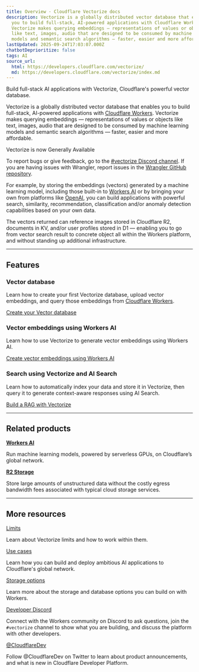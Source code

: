 ```yaml
---
title: Overview · Cloudflare Vectorize docs
description: Vectorize is a globally distributed vector database that enables
  you to build full-stack, AI-powered applications with Cloudflare Workers.
  Vectorize makes querying embeddings — representations of values or objects
  like text, images, audio that are designed to be consumed by machine learning
  models and semantic search algorithms — faster, easier and more affordable.
lastUpdated: 2025-09-24T17:03:07.000Z
chatbotDeprioritize: false
tags: AI
source_url:
  html: https://developers.cloudflare.com/vectorize/
  md: https://developers.cloudflare.com/vectorize/index.md
---
```


Build full-stack AI applications with Vectorize, Cloudflare's powerful vector database.

Vectorize is a globally distributed vector database that enables you to build full-stack, AI-powered applications with [Cloudflare Workers](https://developers.cloudflare.com/workers/). Vectorize makes querying embeddings — representations of values or objects like text, images, audio that are designed to be consumed by machine learning models and semantic search algorithms — faster, easier and more affordable.

Vectorize is now Generally Available

To report bugs or give feedback, go to the [#vectorize Discord channel](https://discord.cloudflare.com). If you are having issues with Wrangler, report issues in the [Wrangler GitHub repository](https://github.com/cloudflare/workers-sdk/issues/new/choose).

For example, by storing the embeddings (vectors) generated by a machine learning model, including those built-in to [Workers AI](https://developers.cloudflare.com/workers-ai/) or by bringing your own from platforms like [OpenAI](#), you can build applications with powerful search, similarity, recommendation, classification and/or anomaly detection capabilities based on your own data.

The vectors returned can reference images stored in Cloudflare R2, documents in KV, and/or user profiles stored in D1 — enabling you to go from vector search result to concrete object all within the Workers platform, and without standing up additional infrastructure.

***

## Features

### Vector database

Learn how to create your first Vectorize database, upload vector embeddings, and query those embeddings from [Cloudflare Workers](https://developers.cloudflare.com/workers/).

[Create your Vector database](https://developers.cloudflare.com/vectorize/get-started/intro/)

### Vector embeddings using Workers AI

Learn how to use Vectorize to generate vector embeddings using Workers AI.

[Create vector embeddings using Workers AI](https://developers.cloudflare.com/vectorize/get-started/embeddings/)

### Search using Vectorize and AI Search

Learn how to automatically index your data and store it in Vectorize, then query it to generate context-aware responses using AI Search.

[Build a RAG with Vectorize](https://developers.cloudflare.com/ai-search/)

***

## Related products

**[Workers AI](https://developers.cloudflare.com/workers-ai/)**

Run machine learning models, powered by serverless GPUs, on Cloudflare’s global network.

**[R2 Storage](https://developers.cloudflare.com/r2/)**

Store large amounts of unstructured data without the costly egress bandwidth fees associated with typical cloud storage services.

***

## More resources

[Limits](https://developers.cloudflare.com/vectorize/platform/limits/)

Learn about Vectorize limits and how to work within them.

[Use cases](https://developers.cloudflare.com/use-cases/ai/)

Learn how you can build and deploy ambitious AI applications to Cloudflare's global network.

[Storage options](https://developers.cloudflare.com/workers/platform/storage-options/)

Learn more about the storage and database options you can build on with Workers.

[Developer Discord](https://discord.cloudflare.com)

Connect with the Workers community on Discord to ask questions, join the `#vectorize` channel to show what you are building, and discuss the platform with other developers.

[@CloudflareDev](https://x.com/cloudflaredev)

Follow @CloudflareDev on Twitter to learn about product announcements, and what is new in Cloudflare Developer Platform.
